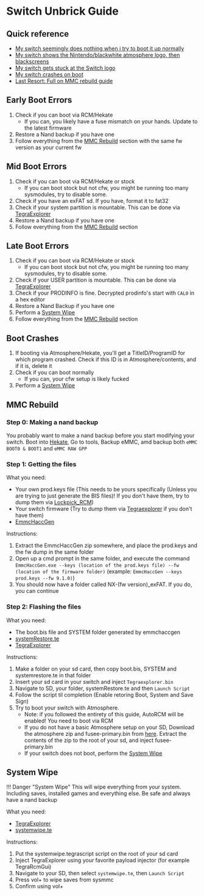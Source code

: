 # Switch Unbrick Guide

## Quick reference
- [My switch seemingly does nothing when i try to boot it up normally](#early-boot-errors)
- [My switch shows the Nintendo/blackwhite atmosphere logo, then blackscreens](#mid-boot-errors)
- [My switch gets stuck at the Switch logo](#late-boot-errors)
- [My switch crashes on boot](#boot-crashes)
- [Last Resort: Full on MMC rebuild guide](#mmc-rebuild)

## Early Boot Errors

1. Check if you can boot via RCM/Hekate
    - If you can, you likely have a fuse mismatch on your hands. Update to the latest firmware
2. Restore a Nand backup if you have one
3. Follow everything from the [MMC Rebuild](#mmc-rebuild) section with the same fw version as your current fw

## Mid Boot Errors

1. Check if you can boot via RCM/Hekate or stock
    - If you can boot stock but not cfw, you might be running too many sysmodules, try to disable some.
2. Check if you have an exFAT sd. If you have, format it to fat32 
3. Check if your system partition is mountable. This can be done via [TegraExplorer](https://github.com/suchmememanyskill/TegraExplorer/releases)
4. Restore a Nand backup if you have one
5. Follow everything from the [MMC Rebuild](#mmc-rebuild) section

## Late Boot Errors

1. Check if you can boot via RCM/Hekate or stock
    - If you can boot stock but not cfw, you might be running too many sysmodules, try to disable some.
2. Check if your USER partition is mountable. This can be done via [TegraExplorer](https://github.com/suchmememanyskill/TegraExplorer/releases)
3. Check if your PRODINFO is fine. Decrypted prodinfo's start with `CAL0` in a hex editor
4. Restore a Nand Backup if you have one
5. Perform a [System Wipe](#system-wipe)
6. Follow everything from the [MMC Rebuild](#mmc-rebuild) section

## Boot Crashes

1. If booting via Atmosphere/Hekate, you'll get a TitleID/ProgramID for which program crashed. Check if this ID is in Atmosphere/contents, and if it is, delete it
2. Check if you can boot normally
    - If you can, your cfw setup is likely fucked
3. Perform a [System Wipe](#system-wipe)


## MMC Rebuild

### Step 0: Making a nand backup
You probably want to make a nand backup before you start modifying your switch. Boot into [Hekate](https://github.com/CTCaer/hekate/releases), Go to tools, Backup eMMC, amd backup both `eMMC BOOT0 & BOOT1` and `eMMC RAW GPP`

### Step 1: Getting the files

What you need:

- Your own prod.keys file (This needs to be yours specifically (Unless you are trying to just generate the BIS files)! If you don't have them, try to dump them via [Lockpick_RCM](https://github.com/shchmue/Lockpick_RCM/releases))
- Your switch firmware (Try to dump them via [Tegraexplorer](https://github.com/suchmememanyskill/TegraExplorer/releases) if you don't have them)
- [EmmcHaccGen](https://github.com/suchmememanyskill/EmmcHaccGen/releases)

Instructions:

1. Extract the EmmcHaccGen zip somewhere, and place the prod.keys and the fw dump in the same folder
2. Open up a cmd prompt in the same folder, and execute the command `EmmcHaccGen.exe --keys (location of the prod.keys file) --fw (location of the firmware folder)` (example: `EmmcHaccGen --keys prod.keys --fw 9.1.0)`)
3. You should now have a folder called NX-(fw version)_exFAT. If you do, you can continue

### Step 2: Flashing the files

What you need:

- The boot.bis file and SYSTEM folder generated by emmchaccgen
- <a href="https://suchmememanyskill.github.io/TegraScript/scripts/systemRestore.te" download>systemRestore.te</a>
- [TegraExplorer](https://github.com/suchmememanyskill/TegraExplorer/releases) 

Instructions:

1. Make a folder on your sd card, then copy boot.bis, SYSTEM and systemrestore.te in that folder
2. Insert your sd card in your switch and inject `Tegraexplorer.bin`
3. Navigate to SD, your folder, systemRestore.te and then `Launch Script`
4. Follow the script til completion (Enable retoring Boot, System and Save Sign)
5. Try to boot your switch with Atmosphere.
    - Note: if you followed the entirety of this guide, AutoRCM will be enabled! You need to boot via RCM
    - If you do not have a basic Atmosphere setup on your SD, Download the atmosphere zip and fusee-primary.bin from [here](https://github.com/Atmosphere-NX/Atmosphere/releases). Extract the contents of the zip to the root of your sd, and inject fusee-primary.bin
    - If your switch does not boot, perform the [System Wipe](#system-wipe)

## System Wipe

!!! Danger "System Wipe"
    This will wipe everything from your system. Including saves, installed games and everything else. Be safe and always have a nand backup

What you need:

- [TegraExplorer](https://github.com/suchmememanyskill/TegraExplorer/releases)
- <a href="https://suchmememanyskill.github.io/TegraScript/scripts/systemwipe.te" download>systemwipe.te</a>

Instructions:

1. Put the systemwipe.tegrascript script on the root of your sd card
2. Inject TegraExplorer using your favorite payload injector (for example TegraRcmGui)
3. Navigate to your SD, then select `systemwipe.te`, then `Launch Script`
4. Press vol+ to wipe saves from sysmmc
5. Confirm using vol+